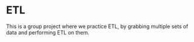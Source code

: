 # ETL
This is a group project where we practice ETL, by grabbing multiple sets of data and performing ETL on them.
